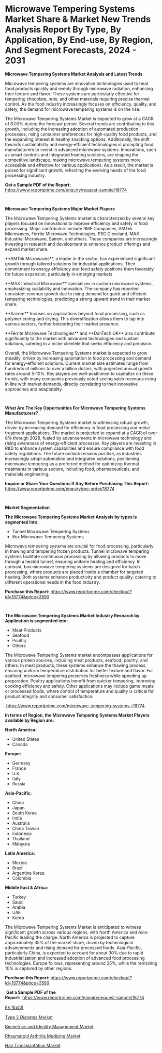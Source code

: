 <p><h1>Microwave Tempering Systems Market Share & Market New Trends Analysis Report By Type, By Application, By End-use, By Region, And Segment Forecasts, 2024 - 2031</h1></p><p><strong>Microwave Tempering Systems Market Analysis and Latest Trends</strong></p>
<p><p>Microwave tempering systems are innovative technologies used to heat food products quickly and evenly through microwave radiation, enhancing their texture and flavor. These systems are particularly effective for tempering chocolate, nuts, and other materials requiring precise thermal control. As the food industry increasingly focuses on efficiency, quality, and safety, the demand for microwave tempering systems is on the rise.</p><p>The Microwave Tempering Systems Market is expected to grow at a CAGR of 6.00% during the forecast period. Several trends are contributing to this growth, including the increasing adoption of automated production processes, rising consumer preferences for high-quality food products, and the expanding interest in healthy snacking options. Additionally, the shift towards sustainability and energy-efficient technologies is prompting food manufacturers to invest in advanced microwave systems. Innovations, such as smart controls and integrated heating solutions, are shaping the competitive landscape, making microwave tempering systems more accessible and effective for various applications. As a result, the market is poised for significant growth, reflecting the evolving needs of the food processing industry.</p></p>
<p><strong>Get a Sample PDF of the Report:&nbsp;</strong> <a href="https://www.reportprime.com/enquiry/request-sample/18774?utm_campaign=1080&utm_medium=2&utm_source=Github&utm_content=ia&utm_term=22112024&utm_id=microwave-tempering-systems">https://www.reportprime.com/enquiry/request-sample/18774</a></p>
<p>&nbsp;</p>
<p><strong>Microwave Tempering Systems Major Market Players</strong></p>
<p><p>The Microwave Tempering Systems market is characterized by several key players focused on innovations to improve efficiency and safety in food processing. Major contributors include RMF Companies, AMTek Microwaves, Ferrite Microwave Technologies, PSC Cleveland, MAX Industrial Microwave, Sairem, and others. These companies are increasingly investing in research and development to enhance product offerings and expand market share.</p><p>**AMTek Microwaves**, a leader in the sector, has experienced significant growth through tailored solutions for industrial applications. Their commitment to energy efficiency and food safety positions them favorably for future expansion, particularly in emerging markets. </p><p>**MAX Industrial Microwave** specializes in custom microwave systems, emphasizing scalability and innovation. The company has reported consistent revenue growth due to rising demand for quick and efficient tempering technologies, predicting a strong upward trend in their market share.</p><p>**Sairem** focuses on applications beyond food processing, such as polymer curing and drying. This diversification allows them to tap into various sectors, further bolstering their market presence.</p><p>**Ferrite Microwave Technologies** and **DanTech UK** also contribute significantly to the market with advanced technologies and custom solutions, catering to a niche clientele that seeks efficiency and precision.</p><p>Overall, the Microwave Tempering Systems market is expected to grow steadily, driven by increasing automation in food processing and demand for energy-efficient solutions. Current market size estimates range from hundreds of millions to over a billion dollars, with projected annual growth rates around 5-10%. Key players are well-positioned to capitalize on these trends, with many companies previously noted seeing sales revenues rising in line with market demands, directly correlating to their innovative approaches and adaptability.</p></p>
<p>&nbsp;</p>
<p><strong>What Are The Key Opportunities For Microwave Tempering Systems Manufacturers?</strong></p>
<p><p>The Microwave Tempering Systems market is witnessing robust growth, driven by increasing demand for efficiency in food processing and metal treatment applications. The market is projected to expand at a CAGR of over 8% through 2028, fueled by advancements in microwave technology and rising awareness of energy-efficient processes. Key players are investing in R&D to enhance system capabilities and ensure compliance with food safety regulations. The future outlook remains positive, as industries increasingly adopt automation and integrated solutions, positioning microwave tempering as a preferred method for optimizing thermal treatments in various sectors, including food, pharmaceuticals, and materials engineering.</p></p>
<p><strong>Inquire or Share Your Questions If Any Before Purchasing This Report:</strong> <a href="https://www.reportprime.com/enquiry/pre-order/18774?utm_campaign=1080&utm_medium=2&utm_source=Github&utm_content=ia&utm_term=22112024&utm_id=microwave-tempering-systems">https://www.reportprime.com/enquiry/pre-order/18774</a></p>
<p>&nbsp;</p>
<p><strong>Market Segmentation</strong></p>
<p><strong>The Microwave Tempering Systems Market Analysis by types is segmented into:</strong></p>
<p><ul><li>Tunnel Microwave Tempering Systems</li><li>Box Microwave Tempering Systems</li></ul></p>
<p><p>Microwave tempering systems are crucial for food processing, particularly in thawing and tempering frozen products. Tunnel microwave tempering systems facilitate continuous processing by allowing products to move through a heated tunnel, ensuring uniform heating and efficiency. In contrast, box microwave tempering systems are designed for batch processing, where products are placed inside a chamber for targeted heating. Both systems enhance productivity and product quality, catering to different operational needs in the food industry.</p></p>
<p><strong>Purchase this Report:&nbsp;</strong><a href="https://www.reportprime.com/checkout?id=18774&price=3590&utm_campaign=1080&utm_medium=2&utm_source=Github&utm_content=ia&utm_term=22112024&utm_id=microwave-tempering-systems">https://www.reportprime.com/checkout?id=18774&price=3590</a></p>
<p>&nbsp;</p>
<p><strong>The Microwave Tempering Systems Market Industry Research by Application is segmented into:</strong></p>
<p><ul><li>Meat Products</li><li>Seafood</li><li>Poultry</li><li>Others</li></ul></p>
<p><p>The Microwave Tempering Systems market encompasses applications for various protein sources, including meat products, seafood, poultry, and others. In meat products, these systems enhance the thawing process, ensuring uniform temperature distribution for better texture and flavor. For seafood, microwave tempering preserves freshness while speeding up preparation. Poultry applications benefit from quicker tempering, improving cooking efficiency and safety. Other applications may include game meats or processed foods, where control of temperature and quality is critical for product integrity and consumer satisfaction.</p></p>
<p><a href="https://www.reportprime.com/microwave-tempering-systems-r18774?utm_campaign=1080&utm_medium=2&utm_source=Github&utm_content=ia&utm_term=22112024&utm_id=microwave-tempering-systems">&nbsp;https://www.reportprime.com/microwave-tempering-systems-r18774</a></p>
<p><strong>In terms of Region, the Microwave Tempering Systems Market Players available by Region are:</strong></p>
<p>
    <p> <strong> North America: </strong>
        <ul>
            <li>United States</li>
            <li>Canada</li>
        </ul>
        </p> 
    <p> <strong> Europe: </strong>
        <ul>
            <li>Germany</li>
            <li>France</li>
            <li>U.K.</li>
            <li>Italy</li>
            <li>Russia</li>
        </ul>
        </p> 
    <p> <strong> Asia-Pacific: </strong>
        <ul>
            <li>China</li>
            <li>Japan</li>
            <li>South Korea</li>
            <li>India</li>
            <li>Australia</li>
            <li>China Taiwan</li>
            <li>Indonesia</li>
            <li>Thailand</li>
            <li>Malaysia</li>
        </ul>
        </p> 
    <p> <strong> Latin America: </strong>
        <ul>
            <li>Mexico</li>
            <li>Brazil</li>
            <li>Argentina Korea</li>
            <li>Colombia</li>
        </ul>
        </p> 
    <p> <strong> Middle East & Africa: </strong>
        <ul>
            <li>Turkey</li>
            <li>Saudi</li>
            <li>Arabia</li>
            <li>UAE</li>
            <li>Korea</li>
        </ul>
    </p>
    </p>
<p><p>The Microwave Tempering Systems Market is anticipated to witness significant growth across various regions, with North America and Asia-Pacific leading the charge. North America is projected to capture approximately 35% of the market share, driven by technological advancements and rising demand for processed foods. Asia-Pacific, particularly China, is expected to account for about 30% due to rapid industrialization and increased adoption of advanced food processing technologies. Europe follows, representing around 25%, while the remaining 10% is captured by other regions.</p></p>
<p><strong>Purchase this Report: </strong><a href="https://www.reportprime.com/checkout?id=18774&price=3590&utm_campaign=1080&utm_medium=2&utm_source=Github&utm_content=ia&utm_term=22112024&utm_id=microwave-tempering-systems">https://www.reportprime.com/checkout?id=18774&price=3590</a></p>
<p>&nbsp;<strong>Get a Sample PDF of the Report:&nbsp;&nbsp;</strong><a href="https://www.reportprime.com/enquiry/request-sample/18774?utm_campaign=1080&utm_medium=2&utm_source=Github&utm_content=ia&utm_term=22112024&utm_id=microwave-tempering-systems">https://www.reportprime.com/enquiry/request-sample/18774</a></p>
<p><strong></strong></p>
<p><p><a href="https://github.com/sougarounis/Market-Research-Report-List-6/blob/main/897087524999.md?utm_campaign=1080&utm_medium=2&utm_source=Github&utm_content=ia&utm_term=22112024&utm_id=microwave-tempering-systems">EV 릴레이</a></p><p><a href="https://issuu.com/reportprime-2/docs/type-2-diabetes-market-size-2030.pp_8adb7290d10ec8?utm_campaign=1080&utm_medium=2&utm_source=Github&utm_content=ia&utm_term=22112024&utm_id=microwave-tempering-systems">Type 2 Diabetes Market</a></p><p><a href="https://www.linkedin.com/pulse/biometrics-identity-management-market-growth-overview-industry-qhyfe?utm_campaign=1080&utm_medium=2&utm_source=Github&utm_content=ia&utm_term=22112024&utm_id=microwave-tempering-systems">Biometrics and Identity Management Market</a></p><p><a href="https://issuu.com/reportprime-2/docs/rheumatoid-arthritis-medicine-marke_dc252b36173717?utm_campaign=1080&utm_medium=2&utm_source=Github&utm_content=ia&utm_term=22112024&utm_id=microwave-tempering-systems">Rheumatoid Arthritis Medicine Market</a></p><p><a href="https://www.linkedin.com/pulse/strategic-market-research-report-hair-transplantation-anticipated-un9le?utm_campaign=1080&utm_medium=2&utm_source=Github&utm_content=ia&utm_term=22112024&utm_id=microwave-tempering-systems">Hair Transplantation Market</a></p></p>